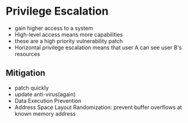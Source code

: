 # Privilege Escalation

- gain higher access to a system
- High-level access means more capabilities
- these are a high priority vulnerability patch
- Horizontal privilege escalation means that user A can see user B's resources

## Mitigation

- patch quickly
- update anti-virus(again)
- Data Execution Prevention
- Address Space Layout Randomization: prevent buffer overflows at known memory address
